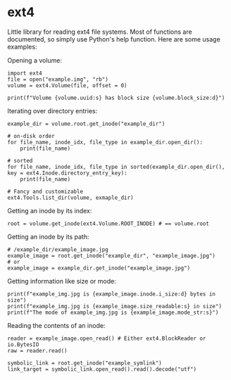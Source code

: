 # ext4
Little library for reading ext4 file systems. Most of functions are documented, so simply use Python's help function. Here are some usage examples:

Opening a volume:

    import ext4
    file = open("example.img", "rb")
    volume = ext4.Volume(file, offset = 0)

    print(f"Volume {volume.uuid:s} has block size {volume.block_size:d}")

Iterating over directory entries:

    example_dir = volume.root.get_inode("example_dir")

    # on-disk order
    for file_name, inode_idx, file_type in example_dir.open_dir():
        print(file_name)

    # sorted
    for file_name, inode_idx, file_type in sorted(example_dir.open_dir(), key = ext4.Inode.directory_entry_key):
        print(file_name)

    # Fancy and customizable
    ext4.Tools.list_dir(volume, exmaple_dir)

Getting an inode by its index:

    root = volume.get_inode(ext4.Volume.ROOT_INODE) # == volume.root

Getting an inode by its path:

    # /example_dir/example_image.jpg
    example_image = root.get_inode("example_dir", "example_image.jpg")
    # or
    example_image = example_dir.get_inode("example_image.jpg")

Getting information like size or mode:

    print(f"example_img.jpg is {example_image.inode.i_size:d} bytes in size")
    print(f"example_img.jpg is {example_image.size_readable:s} in size")
    print(f"The mode of example_img.jpg is {example_image.mode_str:s}")

Reading the contents of an inode:

    reader = example_image.open_read() # Either ext4.BlockReader or io.BytesIO
    raw = reader.read()

    symbolic_link = root.get_inode("example_symlink")
    link_target = symbolic_link.open_read().read().decode("utf")